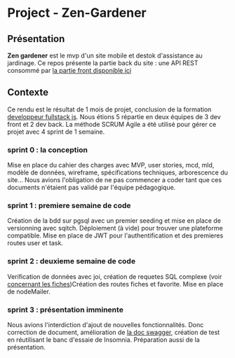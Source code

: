 # Project - Zen-Gardener

## Présentation ##

**Zen gardener** est le mvp d'un site mobile et destok d'assistance au jardinage.
Ce repos présente la partie back du site : une API REST consommé par [la partie front disponible ici](https://github.com/NicolasMRQS/zen-gardener-front)

## Contexte ##

Ce rendu est le résultat de 1 mois de projet, conclusion de la formation [developpeur fullstack js](https://oclock.io/formations/developpeur-web-fullstack-javascript).
Nous étions 5 répartie en deux équipes de 3 dev front et 2 dev back.
La méthode SCRUM Agile a été utilisé pour gérer ce projet avec 4 sprint de 1 semaine.

### sprint 0 : la conception ###

Mise en place du cahier des charges avec MVP,  user stories, mcd, mld, modèle de données, wireframe, spécifications techniques, arborescence du site... Nous avions l'obligation de ne pas commencer a coder tant que ces documents n'étaient pas validé par l'équipe pédagogique.

### sprint 1 : premiere semaine de code ###

Création de la bdd sur pgsql avec un premier seeding et mise en place de versionning avec sqitch.
Déploiement (à vide) pour trouver une plateforme compatible.
Mise en place de JWT pour l'authentification et des premieres routes user et task.

### sprint 2 : deuxieme semaine de code ###

Verification de données avec joi, création de requetes SQL complexe (voir [concernant les fiches](./app/model/sheetsModel.js))Création des routes fiches et favorite. Mise en place de nodeMailer.

### sprint 3 : présentation imminente ###

Nous avions l'interdiction d'ajout de nouvelles fonctionnalités.
Donc correction de document, amélioration de [la doc swagger](https://zen-gardener-api.herokuapp.com/docs), création de test en réutilisant le banc d'essaie de Insomnia.
Préparation aussi de la présentation.

